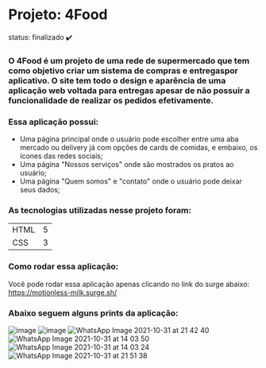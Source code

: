 # Projeto: 4Food

status: finalizado ✔️

### O 4Food é um projeto de uma rede de supermercado que tem como objetivo criar um sistema de compras e entregaspor aplicativo. O site tem todo o design e aparência de uma aplicação web voltada para entregas apesar de não possuir a funcionalidade de realizar os pedidos efetivamente.

### Essa aplicação possui:
+ Uma página principal onde o usuário pode escolher entre uma aba mercado ou delivery já com opções de cards de comidas, e embaixo, os ícones das redes sociais;
+ Uma página "Nossos serviços" onde são mostrados os pratos ao usuário;
+ Uma página "Quem somos" e "contato" onde o usuário pode deixar seus dados;

### As tecnologias utilizadas nesse projeto foram:
<table>
  <tr>
    <td>HTML</td>
    <td>5</td>
  </tr>
   <tr>
    <td>CSS</td>
    <td>3</td>
  </tr>
</table>

### Como rodar essa aplicação:
Você pode rodar essa aplicação apenas clicando no link do surge abaixo:
https://motionless-milk.surge.sh/

### Abaixo seguem alguns prints da aplicação:
![image](https://user-images.githubusercontent.com/20729709/139612726-79668037-1c3c-4229-950f-2ff71e02ac3c.png)
![image](https://user-images.githubusercontent.com/20729709/139612772-d68922ed-720e-41ff-aec2-13e332c53941.png)
![WhatsApp Image 2021-10-31 at 21 42 40](https://user-images.githubusercontent.com/91394314/139607455-861e1707-0ae3-46ce-a49c-7ab06fa4f335.jpeg)
![WhatsApp Image 2021-10-31 at 14 03 50](https://user-images.githubusercontent.com/91394314/139607665-76601d7c-6b12-4b09-be82-37a7deb5eb4f.jpeg)
![WhatsApp Image 2021-10-31 at 14 03 24](https://user-images.githubusercontent.com/91394314/139607683-a5715d60-877d-471d-b8f3-90ab43820779.jpeg)
![WhatsApp Image 2021-10-31 at 21 51 38](https://user-images.githubusercontent.com/91394314/139607737-bb6d7d65-088b-488d-af4f-47e1737b1a9f.jpeg)
